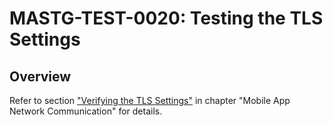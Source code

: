 # MASTG-TEST-0020: Testing the TLS Settings
## Overview
Refer to section ["Verifying the TLS Settings"](https://mas.owasp.org/MASTG/tests/ios/MASVS-NETWORK/MASTG-TEST-0066/) in chapter "Mobile App Network Communication" for details.
